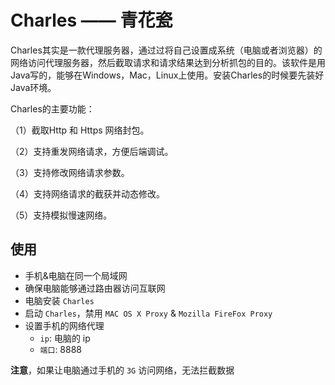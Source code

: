 # Charles —— 青花瓷

Charles其实是一款代理服务器，通过过将自己设置成系统（电脑或者浏览器）的网络访问代理服务器，然后截取请求和请求结果达到分析抓包的目的。该软件是用Java写的，能够在Windows，Mac，Linux上使用。安装Charles的时候要先装好Java环境。

Charles的主要功能：

（1）截取Http 和 Https 网络封包。

（2）支持重发网络请求，方便后端调试。

（3）支持修改网络请求参数。

（4）支持网络请求的截获并动态修改。

（5）支持模拟慢速网络。

## 使用

* 手机&电脑在同一个局域网
* 确保电脑能够通过路由器访问互联网
* 电脑安装 `Charles`
* 启动 `Charles`，禁用 `MAC OS X Proxy` & `Mozilla FireFox Proxy`
* 设置手机的网络代理
    * `ip`: 电脑的 ip
    * `端口`: 8888

**注意**，如果让电脑通过手机的 `3G` 访问网络，无法拦截数据
